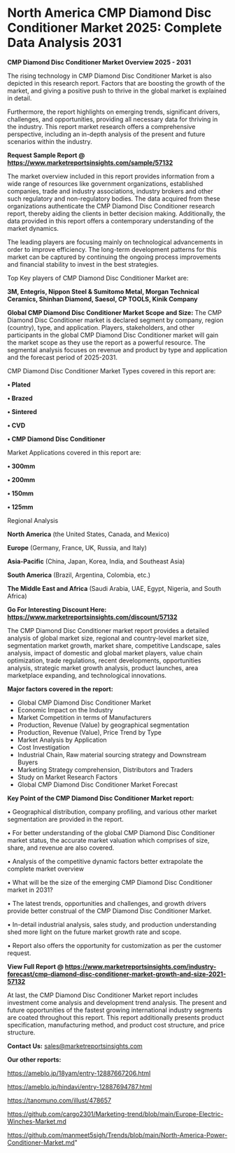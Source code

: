 # North America CMP Diamond Disc Conditioner Market 2025: Complete Data Analysis 2031

<Strong> CMP Diamond Disc Conditioner Market Overview 2025 - 2031</strong>

The rising technology in CMP Diamond Disc Conditioner Market is also depicted in this research report. Factors that are boosting the growth of the market, and giving a positive push to thrive in the global market is explained in detail.

Furthermore, the report highlights on emerging trends, significant drivers, challenges, and opportunities, providing all necessary data for thriving in the industry. This report market research offers a comprehensive perspective, including an in-depth analysis of the present and future scenarios within the industry.

<strong>Request Sample Report @ <a href=https://www.marketreportsinsights.com/sample/57132>https://www.marketreportsinsights.com/sample/57132</a></strong>

The market overview included in this report provides information from a wide range of resources like government organizations, established companies, trade and industry associations, industry brokers and other such regulatory and non-regulatory bodies. The data acquired from these organizations authenticate the CMP Diamond Disc Conditioner research report, thereby aiding the clients in better decision making. Additionally, the data provided in this report offers a contemporary understanding of the market dynamics.

The leading players are focusing mainly on technological advancements in order to improve efficiency. The long-term development patterns for this market can be captured by continuing the ongoing process improvements and financial stability to invest in the best strategies.

Top Key players of CMP Diamond Disc Conditioner Market are:

<strong>3M, Entegris, Nippon Steel & Sumitomo Metal, Morgan Technical Ceramics, Shinhan Diamond, Saesol, CP TOOLS, Kinik Company</strong>

<strong><b>Global CMP Diamond Disc Conditioner Market Scope and Size:</b></strong>
The CMP Diamond Disc Conditioner market is declared segment by company, region (country), type, and application. Players, stakeholders, and other participants in the global CMP Diamond Disc Conditioner market will gain the market scope as they use the report as a powerful resource. The segmental analysis focuses on revenue and product by type and application and the forecast period of 2025-2031.

CMP Diamond Disc Conditioner Market Types covered in this report are:

<strong>• Plated

• Brazed

• Sintered

• CVD

• CMP Diamond Disc Conditioner</strong>

Market Applications covered in this report are:

<strong>• 300mm

• 200mm

• 150mm

• 125mm</strong> 

Regional Analysis

<strong>North America</strong> (the United States, Canada, and Mexico)

<strong>Europe</strong> (Germany, France, UK, Russia, and Italy)

<strong>Asia-Pacific</strong> (China, Japan, Korea, India, and Southeast Asia)

<strong>South America</strong> (Brazil, Argentina, Colombia, etc.)

<strong>The Middle East and Africa</strong> (Saudi Arabia, UAE, Egypt, Nigeria, and South Africa)

<strong>Go For Interesting Discount Here: <a href=https://www.marketreportsinsights.com/discount/57132>https://www.marketreportsinsights.com/discount/57132</a></strong>

The CMP Diamond Disc Conditioner market report provides a detailed analysis of global market size, regional and country-level market size, segmentation market growth, market share, competitive Landscape, sales analysis, impact of domestic and global market players, value chain optimization, trade regulations, recent developments, opportunities analysis, strategic market growth analysis, product launches, area marketplace expanding, and technological innovations.

<strong><b>Major factors covered in the report:</b></strong>
<ul>
  <li>Global CMP Diamond Disc Conditioner Market </li>
  <li>Economic Impact on the Industry</li>
  <li>Market Competition in terms of Manufacturers</li>
  <li>Production, Revenue (Value) by geographical segmentation</li>
  <li>Production, Revenue (Value), Price Trend by Type</li>
  <li>Market Analysis by Application</li>
  <li>Cost Investigation</li>
  <li>Industrial Chain, Raw material sourcing strategy and Downstream Buyers</li>
  <li>Marketing Strategy comprehension, Distributors and Traders</li>
  <li>Study on Market Research Factors</li>
  <li>Global CMP Diamond Disc Conditioner Market Forecast</li>
</ul>

<strong><b>Key Point of the CMP Diamond Disc Conditioner Market report:</b></strong>

• Geographical distribution, company profiling, and various other market segmentation are provided in the report.

• For better understanding of the global CMP Diamond Disc Conditioner market status, the accurate market valuation which comprises of size, share, and revenue are also covered.

• Analysis of the competitive dynamic factors better extrapolate the complete market overview

• What will be the size of the emerging CMP Diamond Disc Conditioner market in 2031?

• The latest trends, opportunities and challenges, and growth drivers provide better construal of the CMP Diamond Disc Conditioner Market.

• In-detail industrial analysis, sales study, and production understanding shed more light on the future market growth rate and scope.

• Report also offers the opportunity for customization as per the customer request.

<strong><b>View Full Report @ <a href=https://www.marketreportsinsights.com/industry-forecast/cmp-diamond-disc-conditioner-market-growth-and-size-2021-57132>https://www.marketreportsinsights.com/industry-forecast/cmp-diamond-disc-conditioner-market-growth-and-size-2021-57132</a></b></strong>


At last, the CMP Diamond Disc Conditioner Market report includes investment come analysis and development trend analysis. The present and future opportunities of the fastest growing international industry segments are coated throughout this report. This report additionally presents product specification, manufacturing method, and product cost structure, and price structure.

<strong>Contact Us:</strong>
sales@marketreportsinsights.com

<strong>Our other reports:</strong>

<a href=https://ameblo.jp/18yam/entry-12887667206.html>https://ameblo.jp/18yam/entry-12887667206.html</a>

<a href=https://ameblo.jp/hindavi/entry-12887694787.html>https://ameblo.jp/hindavi/entry-12887694787.html</a>

<a href=https://tanomuno.com/illust/478657>https://tanomuno.com/illust/478657</a>

<a href=https://github.com/cargo2301/Marketing-trend/blob/main/Europe-Electric-Winches-Market.md>https://github.com/cargo2301/Marketing-trend/blob/main/Europe-Electric-Winches-Market.md</a>

<a href=https://github.com/manmeet5sigh/Trends/blob/main/North-America-Power-Conditioner-Market.md>https://github.com/manmeet5sigh/Trends/blob/main/North-America-Power-Conditioner-Market.md</a>"
